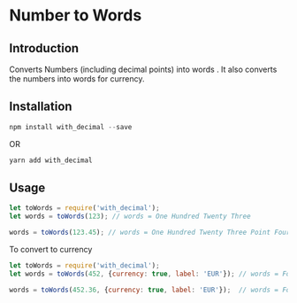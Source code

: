 # Number to Words

## Introduction

Converts Numbers (including decimal points) into words . It also converts the numbers into words for currency.

## Installation

```js
npm install with_decimal --save
```

OR

```js
yarn add with_decimal
```


## Usage

```js
let toWords = require('with_decimal');
let words = toWords(123); // words = One Hundred Twenty Three

words = toWords(123.45); // words = One Hundred Twenty Three Point Fourty Five
```

To convert to currency

```js
let toWords = require('with_decimal');
let words = toWords(452, {currency: true, label: 'EUR'}); // words = Four Hundred Fifty Two EUR Only

words = toWords(452.36, {currency: true, label: 'EUR'});  // words = Four Hundred Fifty Two EUR And Thirty Six Only
```
